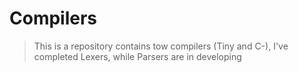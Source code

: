 # Compilers
> This is a repository contains tow compilers (Tiny and C-), I've completed Lexers, while Parsers are in developing
